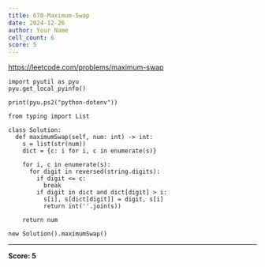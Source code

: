 ```yaml
---
title: 670-Maximum-Swap
date: 2024-12-26
author: Your Name
cell_count: 6
score: 5
---
```


https://leetcode.com/problems/maximum-swap


```
import pyutil as pyu
pyu.get_local_pyinfo()
```


```
print(pyu.ps2("python-dotenv"))
```


```
from typing import List
```


```
class Solution:
  def maximumSwap(self, num: int) -> int:
    s = list(str(num))
    dict = {c: i for i, c in enumerate(s)}

    for i, c in enumerate(s):
      for digit in reversed(string.digits):
        if digit <= c:
          break
        if digit in dict and dict[digit] > i:
          s[i], s[dict[digit]] = digit, s[i]
          return int(''.join(s))

    return num
```


```
new Solution().maximumSwap()
```


---
**Score: 5**